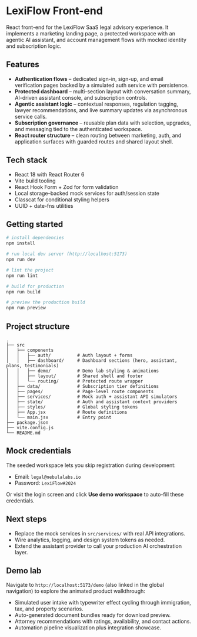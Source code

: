 # LexiFlow Front-end

React front-end for the LexiFlow SaaS legal advisory experience. It implements a marketing landing page, a protected workspace with an agentic AI assistant, and account management flows with mocked identity and subscription logic.

## Features

- **Authentication flows** – dedicated sign-in, sign-up, and email verification pages backed by a simulated auth service with persistence.
- **Protected dashboard** – multi-section layout with conversation summary, AI-driven assistant console, and subscription controls.
- **Agentic assistant logic** – contextual responses, regulation tagging, lawyer recommendations, and live summary updates via asynchronous service calls.
- **Subscription governance** – reusable plan data with selection, upgrades, and messaging tied to the authenticated workspace.
- **React router structure** – clean routing between marketing, auth, and application surfaces with guarded routes and shared layout shell.

## Tech stack

- React 18 with React Router 6
- Vite build tooling
- React Hook Form + Zod for form validation
- Local storage–backed mock services for auth/session state
- Classcat for conditional styling helpers
- UUID + date-fns utilities

## Getting started

```bash
# install dependencies
npm install

# run local dev server (http://localhost:5173)
npm run dev

# lint the project
npm run lint

# build for production
npm run build

# preview the production build
npm run preview
```

## Project structure

```
.
├── src
│   ├── components
│   │   ├── auth/          # Auth layout + forms
│   │   ├── dashboard/     # Dashboard sections (hero, assistant, plans, testimonials)
│   │   ├── demo/          # Demo lab styling & animations
│   │   ├── layout/        # Shared shell and footer
│   │   └── routing/       # Protected route wrapper
│   ├── data/              # Subscription tier definitions
│   ├── pages/             # Page-level route components
│   ├── services/          # Mock auth + assistant API simulators
│   ├── state/             # Auth and assistant context providers
│   ├── styles/            # Global styling tokens
│   ├── App.jsx            # Route definitions
│   └── main.jsx           # Entry point
├── package.json
├── vite.config.js
└── README.md
```

## Mock credentials

The seeded workspace lets you skip registration during development:

- Email: `legal@nebulalabs.io`
- Password: `LexiFlow#2024`

Or visit the login screen and click **Use demo workspace** to auto-fill these credentials.

## Next steps

- Replace the mock services in `src/services/` with real API integrations.
- Wire analytics, logging, and design system tokens as needed.
- Extend the assistant provider to call your production AI orchestration layer.

## Demo lab

Navigate to `http://localhost:5173/demo` (also linked in the global navigation) to explore the animated product walkthrough:

- Simulated user intake with typewriter effect cycling through immigration, tax, and property scenarios.
- Auto-generated document bundles ready for download preview.
- Attorney recommendations with ratings, availability, and contact actions.
- Automation pipeline visualization plus integration showcase.
